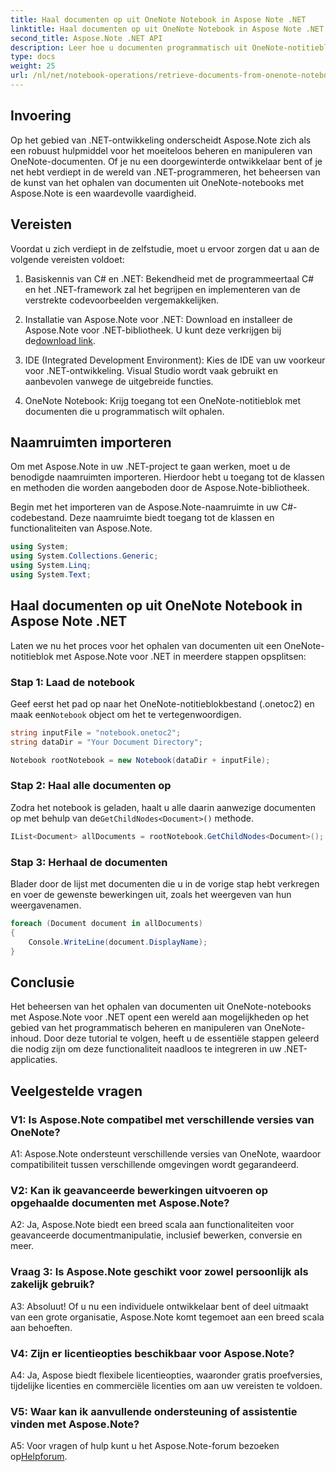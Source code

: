 ```yaml
---
title: Haal documenten op uit OneNote Notebook in Aspose Note .NET
linktitle: Haal documenten op uit OneNote Notebook in Aspose Note .NET
second_title: Aspose.Note .NET API
description: Leer hoe u documenten programmatisch uit OneNote-notitieblokken kunt ophalen met Aspose.Note voor .NET, waardoor naadloze integratie en manipulatie mogelijk wordt.
type: docs
weight: 25
url: /nl/net/notebook-operations/retrieve-documents-from-onenote-notebook/
---
```

## Invoering

Op het gebied van .NET-ontwikkeling onderscheidt Aspose.Note zich als een robuust hulpmiddel voor het moeiteloos beheren en manipuleren van OneNote-documenten. Of je nu een doorgewinterde ontwikkelaar bent of je net hebt verdiept in de wereld van .NET-programmeren, het beheersen van de kunst van het ophalen van documenten uit OneNote-notebooks met Aspose.Note is een waardevolle vaardigheid.

## Vereisten

Voordat u zich verdiept in de zelfstudie, moet u ervoor zorgen dat u aan de volgende vereisten voldoet:

1. Basiskennis van C# en .NET: Bekendheid met de programmeertaal C# en het .NET-framework zal het begrijpen en implementeren van de verstrekte codevoorbeelden vergemakkelijken.

2.  Installatie van Aspose.Note voor .NET: Download en installeer de Aspose.Note voor .NET-bibliotheek. U kunt deze verkrijgen bij de[download link](https://releases.aspose.com/note/net/).

3. IDE (Integrated Development Environment): Kies de IDE van uw voorkeur voor .NET-ontwikkeling. Visual Studio wordt vaak gebruikt en aanbevolen vanwege de uitgebreide functies.

4. OneNote Notebook: Krijg toegang tot een OneNote-notitieblok met documenten die u programmatisch wilt ophalen.

## Naamruimten importeren

Om met Aspose.Note in uw .NET-project te gaan werken, moet u de benodigde naamruimten importeren. Hierdoor hebt u toegang tot de klassen en methoden die worden aangeboden door de Aspose.Note-bibliotheek.

Begin met het importeren van de Aspose.Note-naamruimte in uw C#-codebestand. Deze naamruimte biedt toegang tot de klassen en functionaliteiten van Aspose.Note.

```csharp
using System;
using System.Collections.Generic;
using System.Linq;
using System.Text;
```

## Haal documenten op uit OneNote Notebook in Aspose Note .NET

Laten we nu het proces voor het ophalen van documenten uit een OneNote-notitieblok met Aspose.Note voor .NET in meerdere stappen opsplitsen:

### Stap 1: Laad de notebook

 Geef eerst het pad op naar het OneNote-notitieblokbestand (.onetoc2) en maak een`Notebook` object om het te vertegenwoordigen.

```csharp
string inputFile = "notebook.onetoc2";
string dataDir = "Your Document Directory";

Notebook rootNotebook = new Notebook(dataDir + inputFile);
```

### Stap 2: Haal alle documenten op

 Zodra het notebook is geladen, haalt u alle daarin aanwezige documenten op met behulp van de`GetChildNodes<Document>()` methode.

```csharp
IList<Document> allDocuments = rootNotebook.GetChildNodes<Document>();
```

### Stap 3: Herhaal de documenten

Blader door de lijst met documenten die u in de vorige stap hebt verkregen en voer de gewenste bewerkingen uit, zoals het weergeven van hun weergavenamen.

```csharp
foreach (Document document in allDocuments) 
{
    Console.WriteLine(document.DisplayName);
}
```

## Conclusie

Het beheersen van het ophalen van documenten uit OneNote-notebooks met Aspose.Note voor .NET opent een wereld aan mogelijkheden op het gebied van het programmatisch beheren en manipuleren van OneNote-inhoud. Door deze tutorial te volgen, heeft u de essentiële stappen geleerd die nodig zijn om deze functionaliteit naadloos te integreren in uw .NET-applicaties.

## Veelgestelde vragen

### V1: Is Aspose.Note compatibel met verschillende versies van OneNote?

A1: Aspose.Note ondersteunt verschillende versies van OneNote, waardoor compatibiliteit tussen verschillende omgevingen wordt gegarandeerd.

### V2: Kan ik geavanceerde bewerkingen uitvoeren op opgehaalde documenten met Aspose.Note?

A2: Ja, Aspose.Note biedt een breed scala aan functionaliteiten voor geavanceerde documentmanipulatie, inclusief bewerken, conversie en meer.

### Vraag 3: Is Aspose.Note geschikt voor zowel persoonlijk als zakelijk gebruik?

A3: Absoluut! Of u nu een individuele ontwikkelaar bent of deel uitmaakt van een grote organisatie, Aspose.Note komt tegemoet aan een breed scala aan behoeften.

### V4: Zijn er licentieopties beschikbaar voor Aspose.Note?

A4: Ja, Aspose biedt flexibele licentieopties, waaronder gratis proefversies, tijdelijke licenties en commerciële licenties om aan uw vereisten te voldoen.

### V5: Waar kan ik aanvullende ondersteuning of assistentie vinden met Aspose.Note?

 A5: Voor vragen of hulp kunt u het Aspose.Note-forum bezoeken op[Helpforum](https://forum.aspose.com/c/note/28).